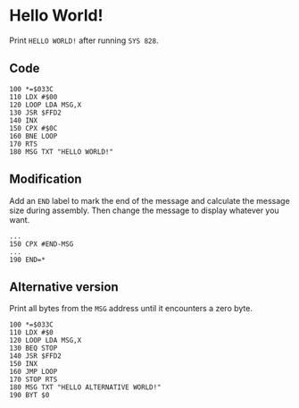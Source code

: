 # Hello World!

Print `HELLO WORLD!` after running `SYS 828`.

## Code

    100 *=$033C
    110 LDX #$00
    120 LOOP LDA MSG,X
    130 JSR $FFD2
    140 INX
    150 CPX #$0C
    160 BNE LOOP
    170 RTS
    180 MSG TXT "HELLO WORLD!"


## Modification

Add an `END` label to mark the end of the message and calculate the message size during assembly. Then change the message to display whatever you want.

    ...
    150 CPX #END-MSG
    ...
    190 END=*


## Alternative version

Print all bytes from the `MSG` address until it encounters a zero byte.

    100 *=$033C
    110 LDX #$0
    120 LOOP LDA MSG,X
    130 BEQ STOP
    140 JSR $FFD2
    150 INX
    160 JMP LOOP
    170 STOP RTS
    180 MSG TXT "HELLO ALTERNATIVE WORLD!"
    190 BYT $0
